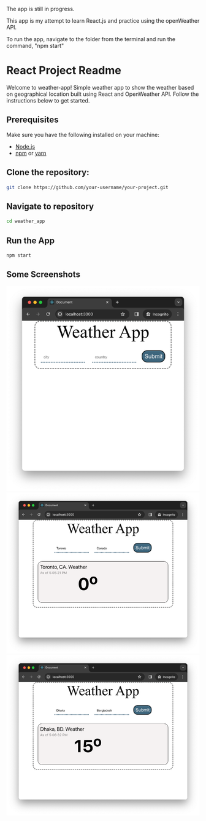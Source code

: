 The app is still in progress. 

This app is my attempt to learn React.js and practice using the openWeather API. 

To run the app, navigate to the folder from the terminal and run the command, "npm start"


# React Project Readme

Welcome to weather-app! Simple weather app to show the weather based on geographical location built using React and OpenWeather API. Follow the instructions below to get started.

## Prerequisites

Make sure you have the following installed on your machine:

- [Node.js](https://nodejs.org/)
- [npm](https://www.npmjs.com/) or [yarn](https://yarnpkg.com/)


## Clone the repository:
   ```bash
   git clone https://github.com/your-username/your-project.git
   ```

## Navigate to repository

   ```bash
   cd weather_app
   ```

## Run the App

   ```bash
   npm start
   ```
## Some Screenshots
![img.png](img.png)
![img_2.png](img_2.png)
![img_3.png](img_3.png)
